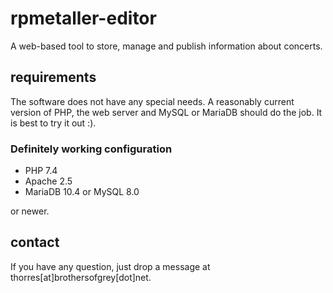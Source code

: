 # rpmetaller-editor
A web-based tool to store, manage and publish information about concerts.
## requirements
The software does not have any special needs. A reasonably current version of PHP, the web server and MySQL or MariaDB should do the job. It is best to try it out :).
### Definitely working configuration
* PHP 7.4
* Apache 2.5
* MariaDB 10.4 or MySQL 8.0

or newer.
## contact
If you have any question, just drop a message at thorres[at]brothersofgrey[dot]net.
